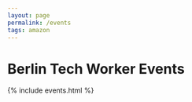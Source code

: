 ```yaml
---
layout: page
permalink: /events
tags: amazon
---
```

<h1>Berlin Tech Worker Events</h1>
{% include events.html %}
